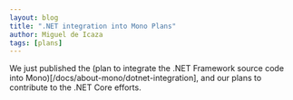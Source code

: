 ```yaml
---
layout: blog
title: ".NET integration into Mono Plans"
author: Miguel de Icaza
tags: [plans]
---
```


We just published the (plan to integrate the .NET Framework source
code into Mono)[/docs/about-mono/dotnet-integration], and our plans to
contribute to the .NET Core efforts.

